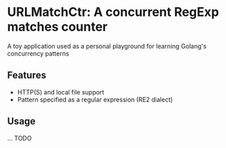 # URLMatchCtr: A concurrent RegExp matches counter #
A toy application used as a personal playground for learning Golang's concurrency patterns

## Features ##
* HTTP(S) and local file support
* Pattern specified as a regular expression (RE2 dialect)

## Usage ##
... TODO